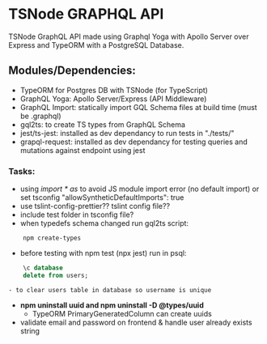 # TSNode GRAPHQL API

TSNode GraphQL API made using Graphql Yoga with Apollo Server over Express and TypeORM with a PostgreSQL Database.

## Modules/Dependencies:
- TypeORM for Postgres DB with TSNode (for TypeScript)
- GraphQL Yoga: Apollo Server/Express (API Middleware)
- GraphQL Import: statically import GQL Schema files at build time (must be .graphql)
- gql2ts: to create TS types from GraphQL Schema
- jest/ts-jest: installed as dev dependancy to run tests in "./tests/"
- grapql-request: installed as dev dependancy for testing queries and mutations against endpoint using jest

### Tasks:
- using *import * as* to avoid JS module import error (no default import) or set tsconfig "allowSyntheticDefaultImports": true
- use tslint-config-prettier?? tslint config file??
- include test folder in tsconfig file?
- when typedefs schema changed run gql2ts script: 
```
    npm create-types
```
- before testing with npm test (npx jest) run in psql:
```sql
    \c database
    delete from users;
``` 
    - to clear users table in database so username is unique
- **npm uninstall uuid and npm uninstall -D @types/uuid**
    - TypeORM PrimaryGeneratedColumn can create uuids
- validate email and password on frontend & handle user already exists string